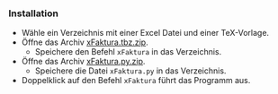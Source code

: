 
### Installation
- Wähle ein Verzeichnis mit einer Excel Datei und einer TeX-Vorlage. 
- Öffne das Archiv [xFaktura.tbz.zip](https://downgit.github.io/#/home?url=https://github.com/marbx/xFaktura/blob/master/xFaktura.tbz).
  - Speichere den Befehl `xFaktura` in das Verzeichnis.
- Öffne das Archiv [xFaktura.py.zip](https://downgit.github.io/#/home?url=https://github.com/marbx/xFaktura/blob/master/xFaktura.py).
  - Speichere die Datei `xFaktura.py` in das Verzeichnis.
- Doppelklick auf den Befehl `xFaktura` führt das Programm aus.